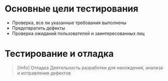 # Основные цели тестирования
- Проверка, все ли указанные требования выполнены
- Предотвратить дефекты
- Проверка ожиданий пользователей и заинтересованных лиц

# Тестирование и отладка
> [!info] Отладка
> Деятельность разработки для нахождения, анализа и исправления дефектов


